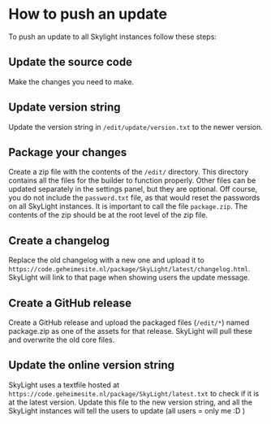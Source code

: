 # How to push an update

To push an update to all Skylight instances follow these steps:

## Update the source code

Make the changes you need to make.

## Update version string 

Update the version string in `/edit/update/version.txt` to the newer version.

## Package your changes

Create a zip file with the contents of the `/edit/` directory. This directory contains all the files for the builder to function properly. Other files can be updated separately in the settings panel, but they are optional. Off course, you do not include the `password.txt` file, as that would reset the passwords on all SkyLight instances. It is important to call the file `package.zip`. The contents of the zip should be at the root level of the zip file.

## Create a changelog

Replace the old changelog with a new one and upload it to `https://code.geheimesite.nl/package/SkyLight/latest/changelog.html`. SkyLight will link to that page when showing users the update message.

## Create a GitHub release

Create a GitHub release and upload the packaged files (`/edit/*`) named package.zip as one of the assets for that release. SkyLight will pull these and overwrite the old core files.

## Update the online version string

SkyLight uses a textfile hosted at `https://code.geheimesite.nl/package/SkyLight/latest.txt` to check if it is at the latest version. Update this file to the new version string, and all the SkyLight instances will tell the users to update (all users = only me :D )
